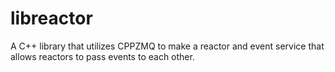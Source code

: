 # libreactor
A C++ library that utilizes CPPZMQ to make a reactor and event service that allows reactors to pass events to each other.
